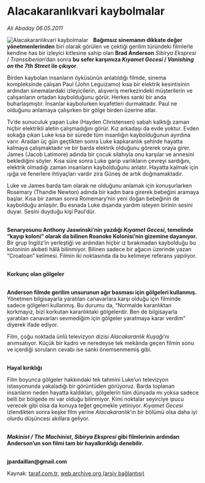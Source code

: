 # Alacakaranlıkvari kaybolmalar

*Ali Abaday 06.05.2011*

<div class="yazi"><img align="left" alt="Alacakaranlıkvari kaybolmalar" border="0" src="http://www.taraf.com.tr/fotoraflar/makaleler/alacakaranlikvari-kaybolmalar_4495_orijinal.jpg" style="border-right-width:10px; border-color:#FFFFFF"/><p><b>Bağımsız sinemanın dikkate değer yönetmenlerinden</b> biri olarak görülen ve çektiği gerilim türündeki filmlerle kendine has bir izleyici kitlesine sahip olan <b>Brad Anderson</b> <i>Sibirya Ekspresi </i>/ <i>Transsiberian</i>’dan sonra <b>bu sefer karşımıza <i>Kıyamet Gecesi </i>/ <i>Vanishing on the 7th Street</i> ile çıkıyor</b>.</p>
<p>Birden kaybolan insanların öyküsünün anlatıldığı filmde, sinema kompleksinde çalışan Paul (John Leguizamo) kısa bir elektrik kesintisinin ardından sinemalardaki izleyicilerin, alışveriş merkezindeki müşterilerin ve çalışanların ortadan kaybolduğunu görür. Herkes sanki bir anda buharlaşmıştır. İnsanlar kaybolurken kıyafetleri durmaktadır. Paul ne olduğunu anlamaya çalışırken bir gölge birden üzerine atlar.</p>
<p>Tv’de sunuculuk yapan Luke (Hayden Christensen) sabah kalktığı zaman hiçbir elektrikli aletin çalışmadığını görür. Kız arkadaşı da evde yoktur. Evden sokağa çıkan Luke kısa bir sürede tüm insanlığın kaybolduğunun ayırdına varır. Aradan üç gün geçtikten sonra Luke kapkaranlık şehirde hayatta kalmaya çalışmaktadır ve bir barda elektrik olduğunu görerek oraya girer. James (Jacob Latimore) adında bir çocuk silahıyla onu karşılar ve annesini beklediğini söyler. Kısa süre sonra Luke garip varlıkların çevreyi sardığını, elektrik olmadığı zaman insanların kaybolduğunu anlatır. Hayatta kalmak için ışığa ve fenerlere ihtiyaçları vardır zira Güneş de artık doğmamaktadır.</p>
<p>Luke ve James barda tam olarak ne olduğunu anlamak için konuşurlarken Rosemary (Thandie Newton) adında bir kadın bara girerek bebeğini aramaya başlar. Kısa bir zaman sonra Romemary’nin yeni doğan bebeğinin de kaybolduğu anlaşılır. Bu esnada Luke dışarıda yardım isteyen birinin sesini duyar. Sesini duyduğu kişi Paul’dür.</p>
<p><b><br/>Senaryosunu Anthony Jaswinski’nin yazdığı <i>Kıyamet Gecesi</i>, temelinde “kayıp koloni” olarak da bilinen Roanoke Kolonisi’nin gizemine dayanıyor.</b> Bir grup İngiliz’in yerleştiği ve ardından hiçbir iz bırakmadan kaybolduğu bu koloninin akıbeti hâlâ bilinmiyor. Bilinen sadece bir ağacın üzerinde yazan “Croatoan” kelimesi. Filmin iki noktasında da bu kelimeye referans yapılıyor.</p>
<p><b><br/>Korkunç olan gölgeler</b></p>
<p><b><br/>Anderson filmde gerilim unsurunun ağır basması için gölgeleri kullanmış.</b> Yönetmen bilgisayarla yaratılan canavarlara karşı olduğu için filminde sadece gölgeleri kullanmış. Bu durumu da, “Normalde karanlıktan korkmayız, bizi korkutan karanlıktaki gölgelerdir. Ben de bilgisayarla yaratılan canavarları sevmediğim için gölgeler yaratmaya karar verdim” diyerek ifade ediyor.</p>
<p>Film, çoğu noktada ünlü televizyon dizisi <i>Alacakaranlık Kuşağı</i>’nı anımsatıyor. Küçük bir kadro ve neredeyse tek mekânda geçen filmin sonu ve içerdiği soruların cevabı ise sanki önemsenmemiş gibi.</p>
<p><b><br/>Hayal kırıklığı</b></p>
<p>Film boyunca gölgeler hakkındaki tek tahmini Luke’un televizyon istasyonunda yakaladığı bir görüntüden görüyoruz. Barda toplanan insanların neden hayatta kaldıkları, gölgelerin tüm dünyada mı yoksa sadece belli bir bölgede mi var olduğu bilinmiyor. Kimi noktalar seyirciye ipucu verecek gibi olsa da konuya teğet geçmekle yetiniyor. <i>Kıyamet Gecesi</i> izlendikten sonra keşke film yerine <i>Alacakaranlık</i>’ın bir bölümü olsa daha iyi olurdu düşüncesi akıllara geliyor.</p>
<p><b><i><br/>Makinist / The Machinist</i></b><b>, <i>Sibirya Ekspresi</i> gibi filmlerinin ardından Anderson’un son filmi tam bir hayalkırıklığı denebilir.</b></p>
<p><b><br/>jpardaillan@gmail.com<i></i></b></p>
</div>

Kaynak: [taraf.com.tr](http://www.taraf.com.tr/ali-abaday/makale-alacakaranlikvari-kaybolmalar.htm), [web.archive.org (arşiv bağlantısı)](http://web.archive.org/web/20130623040909/http://www.taraf.com.tr/ali-abaday/makale-alacakaranlikvari-kaybolmalar.htm)
